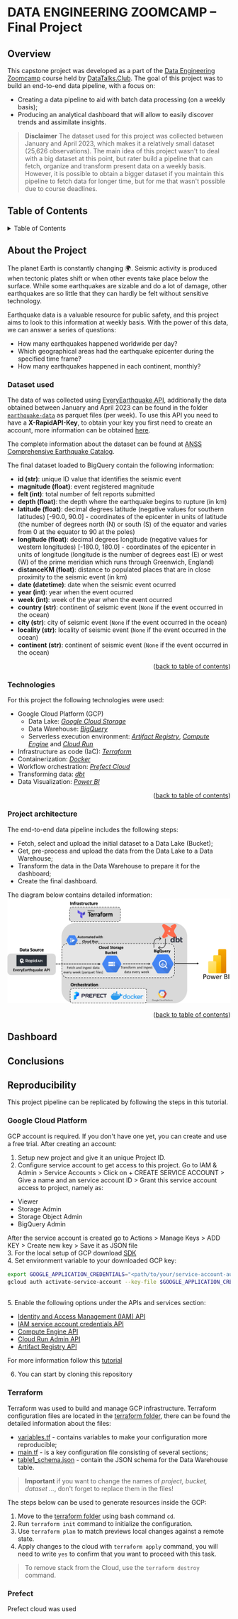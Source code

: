 # DATA ENGINEERING ZOOMCAMP – Final Project
## Overview
This capstone project was developed as a part of the [Data Engineering Zoomcamp](https://github.com/DataTalksClub/data-engineering-zoomcamp) 
course held by [DataTalks.Club](https://datatalks.club/). 
The goal of this project was to build an end-to-end data pipeline, with a focus on: 
* Creating a data pipeline to aid with batch data processing (on a weekly basis);
* Producing an analytical dashboard that will allow to easily discover trends and assimilate insights.

> **Disclaimer** The dataset used for this project was collected between January and April 2023, which makes it a relatively small dataset (25,626 observations). The main idea of this project wasn't to deal with a big dataset at this point, but rater build a pipeline that can fetch, organize and transform present data on a weekly basis. However, it is possible to obtain a bigger dataset if you maintain this pipeline to fetch data for longer time, but for me that wasn't possible due to course deadlines.

## Table of Contents
<details>
  <summary>Table of Contents</summary>
  <ol>
    <li>
      <a href="#about-the-project">About The Project</a>
      <ul>
        <li><a href="#dataset-used">Dataset used</a></li>
        <li><a href="#technologies">Technologies</a></li>
        <li><a href="#project-architecture">Project architecture</a></li>
      </ul>
      <a href="#dashboard">Dashboard</a>
      <ul>
      <a href="#conclusions">Conclusions</a>
      <ul>
      <a href="#reproducibility">Reproducibility</a>
      <ul>
      </ol>
</details>

## About the Project
The planet Earth is constantly changing 🌍. Seismic activity is produced when tectonic plates shift or when other events take place below the surface. While some earthquakes are sizable and do a lot of damage, other earthquakes are so little that they can hardly be felt without sensitive technology. 

Earthquake data is a valuable resource for public safety, and this project aims to look to this information at weekly basis. With the power of this data, we can answer a series of questions:
 - How many earthquakes happened worldwide per day? 
 - Which geographical areas had the earthquake epicenter during the specified time frame?
 - How many earthquakes happened in each continent, monthly?
 


### Dataset used
The data of was collected using [EveryEarthquake API](https://rapidapi.com/dbarkman/api/everyearthquake/), additionally the data obtained between January and April 2023 can be found in the folder [`earthquake-data`](earthquake-data) as parquet files (per week).
To use this API you need to have a **X-RapidAPI-Key**, to obtain your key you first need to create an account, more information can be obtained [here](https://docs.rapidapi.com/docs/keys).

The complete information about the dataset can be found at [ANSS Comprehensive Earthquake Catalog](https://earthquake.usgs.gov/data/comcat).

The final dataset loaded to BigQuery contain the following information:

- **id (str)**: unique ID value that identifies the seismic event 
- **magnitude (float)**: event registered magnitude
- **felt (int)**: total number of felt reports submitted
- **depth (float)**: the depth where the earthquake begins to rupture (in km)
- **latitude (float)**: decimal degrees latitude (negative values for southern latitudes) [-90.0, 90.0] - coordinates of the epicenter in units of latitude (the number of degrees north (N) or south (S) of the equator and varies from 0 at the equator to 90 at the poles)
- **longitude (float)**: decimal degrees longitude (negative values for western longitudes) [-180.0, 180.0] - coordinates of the epicenter in units of longitude (longitude is the number of degrees east (E) or west (W) of the prime meridian which runs through Greenwich, England)
- **distanceKM (float)**: distance to populated places that are in close proximity to the seismic event (in km)
- **date (datetime)**: date when the seismic event ocurred
- **year (int)**: year when the event ocurred
- **week (int)**: week of the year when the event ocurred
- **country (str)**: continent of seismic event (`None` if the event occurred in the ocean)
- **city (str)**: city of seismic event (`None` if the event occurred in the ocean)
- **locality (str)**: locality of seismic event (`None` if the event occurred in the ocean)
- **continent (str)**: continent of seismic event (`None` if the event occurred in the ocean)


<p align="right">(<a href="#table-of-contents">back to table of contents</a>)</p>

### Technologies
For this project the following technologies were used:
<br>
- Google Cloud Platform (GCP)
    - Data Lake: [*Google Cloud Storage*](https://cloud.google.com/storage)
    - Data Warehouse: [*BigQuery*](https://cloud.google.com/bigquery)
    - Serverless execution environment: [*Artifact Registry*](https://cloud.google.com/artifact-registry), [*Compute Engine*](https://cloud.google.com/compute) and [*Cloud Run*](https://cloud.google.com/run/docs/overview/what-is-cloud-run)
- Infrastructure as code (IaC): [*Terraform*](https://www.terraform.io/)
- Containerization: [*Docker*](https://www.docker.com/)
- Workflow orchestration: [*Prefect Cloud*](https://www.prefect.io/cloud/)
- Transforming data: [*dbt*](https://www.getdbt.com/)
- Data Visualization: [*Power BI*](https://powerbi.microsoft.com/pt-pt/desktop/)

<p align="right">(<a href="#table-of-contents">back to table of contents</a>)</p>

### Project architecture

The end-to-end data pipeline includes the following steps:
- Fetch, select and upload the initial dataset to a Data Lake (Bucket);
- Get, pre-process and upload the data from the Data Lake to a Data Warehouse;
- Transform the data in the Data Warehouse to prepare it for the dashboard;
- Create the final dashboard.

The diagram below contains detailed information:
![](images/project_architecture.png)


<p align="right">(<a href="#table-of-contents">back to table of contents</a>)</p>

## Dashboard

## Conclusions

## Reproducibility 
This project pipeline can be replicated by following the steps in this tutorial.

### Google Cloud Platform
GCP account is required. If you don't have one yet, you can create and use a free trial. After creating an account:
  1. Setup new project and give it an unique Project ID.
  2. Configure service account to get access to this project. 
Go to IAM & Admin > Service Accounts > Click on + CREATE SERVICE ACCOUNT > Give a name and an service account ID > Grant this service account access to project, namely as:
  - Viewer
  - Storage Admin
  - Storage Object Admin
  - BigQuery Admin

After the service account is created go to Actions > Manage Keys > ADD KEY > Create new key > Save it as JSON file
<br>
  3. For the local setup of GCP download [SDK](https://cloud.google.com/sdk)
<br>
  4. Set environment variable to your downloaded GCP key:
```bash
export GOOGLE_APPLICATION_CREDENTIALS="<path/to/your/service-account-authkeys>.json"
gcloud auth activate-service-account --key-file $GOOGLE_APPLICATION_CREDENTIALS
```
<br>
  5. Enable the following options under the APIs and services section:

  - [Identity and Access Management (IAM) API](https://console.cloud.google.com/apis/library/iam.googleapis.com) 
  - [IAM service account credentials API](https://console.cloud.google.com/apis/library/iamcredentials.googleapis.com)
  - [Compute Engine API](https://console.developers.google.com/apis/api/compute.googleapis.com)
  - [Cloud Run Admin API](https://console.cloud.google.com/apis/library/run.googleapis.com)
  - [Artifact Registry API](https://console.cloud.google.com/apis/library/artifactregistry.googleapis.com)

  
For more information follow this [tutorial](https://www.youtube.com/watch?v=18jIzE41fJ4&list=PL3MmuxUbc_hJed7dXYoJw8DoCuVHhGEQb&index=3&ab_channel=DataTalksClub%E2%AC%9B)

  6. You can start by cloning this repository

### Terraform 
Terraform was used to build and manage GCP infrastructure. Terraform configuration files are located in the [terraform folder](terraform), there can be found the detailed information about the files:
- [variables.tf](terraform/variables.tf) - contains variables to make your configuration more reproducible;
- [main.tf](terraform/main.tf) - is a key configuration file consisting of several sections;
- [table1_schema.json](terraform/table1_schema.json) - contain the JSON schema for the Data Warehouse table.

> **Important** if you want to change the names of *project, bucket, dataset ...*, don't forget to replace them in the files!


The steps below can be used to generate resources inside the GCP:
1. Move to the [terraform folder](terraform) using bash command `cd`.
2. Run `terraform init` command to initialize the configuration.
3. Use `terraform plan` to match previews local changes against a remote state.  
4. Apply changes to the cloud with `terraform apply` command, you will need to write `yes` to confirm that you want to proceed with this task.

> To remove stack from the Cloud, use the `terraform destroy` command.

### Prefect
Prefect cloud was used 


